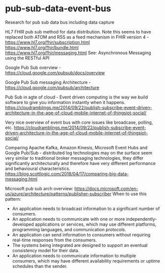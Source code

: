 # pub-sub-data-event-bus
Research for pub sub data bus including data capture

HL7 FHIR pub sub method for data distribution.   Note this seems to have replaced both ATOM and RSS as a feed mechanism in FHIR version 4 - https://www.hl7.org/fhir/subscription.html  https://www.hl7.org/fhir/bundle.html https://www.hl7.org/fhir/messaging.html  See:  Asynchronous Messaging using the RESTful API  

Google Pub Sub overview - https://cloud.google.com/pubsub/docs/overview

Google Pub Sub messaging Architecture - https://cloud.google.com/pubsub/architecture

Pub Sub in agte of cloud - Event driven computing is the way we build software to give you information instantly when it happens.  https://cloudramblings.me/2014/09/22/publish-subscribe-event-driven-architecture-in-the-age-of-cloud-mobile-internet-of-thingsiot-social/

Very nice overview of event bus with core issues like broadcase, polling, etc. https://cloudramblings.me/2014/09/22/publish-subscribe-event-driven-architecture-in-the-age-of-cloud-mobile-internet-of-thingsiot-social/

Comparing Apache Kafka, Amazon Kinesis, Microsoft Event Hubs and Google Pub/Sub - distributed log technologies may on the surface seem very similar to traditional broker messaging technologies, they differ significantly architecturally and therefore have very different performance and behavioural characteristics.  https://blog.scottlogic.com/2018/04/17/comparing-big-data-messaging.html

Microsoft pub sub arch overview: https://docs.microsoft.com/en-us/azure/architecture/patterns/publisher-subscriber  When to use this  pattern:
  * An application needs to broadcast information to a significant number of consumers.
  * An application needs to communicate with one or more independently-developed applications or services, which may use different platforms, programming languages, and communication protocols.
  * An application can send information to consumers without requiring real-time responses from the consumers.
  * The systems being integrated are designed to support an eventual consistency model for their data.
  * An application needs to communicate information to multiple consumers, which may have different availability requirements or uptime schedules than the sender.
